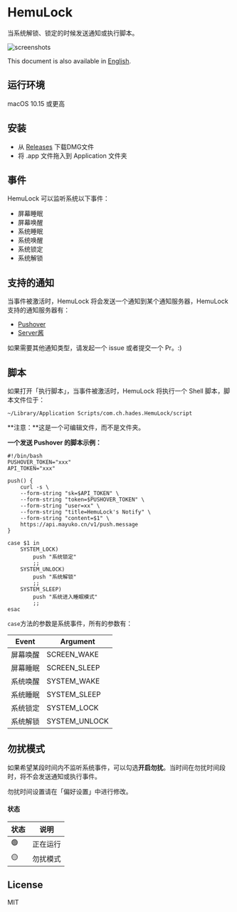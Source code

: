 # HemuLock

当系统解锁、锁定的时候发送通知或执行脚本。

![screenshots](https://ftp.bmp.ovh/imgs/2021/04/5a9c780e2a361615.png)

This document is also available in [English](https://github.com/mayuko2012/HemuLock).

## 运行环境

macOS 10.15 或更高

## 安装

- 从 [Releases](https://github.com/mayuko2012/HemuLock/releases) 下载DMG文件
- 将 .app 文件拖入到 Application 文件夹

## 事件

HemuLock 可以监听系统以下事件：

- 屏幕睡眠
- 屏幕唤醒
- 系统睡眠
- 系统唤醒
- 系统锁定
- 系统解锁

## 支持的通知

当事件被激活时，HemuLock 将会发送一个通知到某个通知服务器，HemuLock 支持的通知服务器有：

- [Pushover](https://pushover.net/)
- [Server酱](https://sc.ftqq.com/9.version)

如果需要其他通知类型，请发起一个 issue 或者提交一个 Pr。:)

## 脚本

如果打开「执行脚本」，当事件被激活时，HemuLock 将执行一个 Shell 脚本，脚本文件位于：

```
~/Library/Application Scripts/com.ch.hades.HemuLock/script
```

**注意：**这是一个可编辑文件，而不是文件夹。

**一个发送 Pushover 的脚本示例：**

```shell
#!/bin/bash
PUSHOVER_TOKEN="xxx"
API_TOKEN="xxx"

push() {
    curl -s \
    --form-string "sk=$API_TOKEN" \
    --form-string "token=$PUSHOVER_TOKEN" \
    --form-string "user=xx" \
    --form-string "title=HemuLock's Notify" \
    --form-string "content=$1" \
    https://api.mayuko.cn/v1/push.message
}

case $1 in
    SYSTEM_LOCK)
        push "系统锁定"
        ;;
    SYSTEM_UNLOCK)
        push "系统解锁"
        ;;
    SYSTEM_SLEEP)
        push "系统进入睡眠模式"
        ;;
esac
```

`case`方法的参数是系统事件，所有的参数有：

| Event    | Argument      |
| -------- | ------------- |
| 屏幕唤醒 | SCREEN_WAKE   |
| 屏幕睡眠 | SCREEN_SLEEP  |
| 系统唤醒 | SYSTEM_WAKE   |
| 系统睡眠 | SYSTEM_SLEEP  |
| 系统锁定 | SYSTEM_LOCK   |
| 系统解锁 | SYSTEM_UNLOCK |

## 勿扰模式

如果希望某段时间内不监听系统事件，可以勾选**开启勿扰**。当时间在勿扰时间段时，将不会发送通知或执行事件。

勿扰时间设置请在「偏好设置」中进行修改。

#### 状态

| 状态 | 说明 |
| ---- | ---- |
| 🟢 | 正在运行 |
| 🟡 | 勿扰模式 |

## License

MIT

